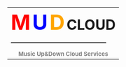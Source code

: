 <table border="0">
  <tr>
  <th>
    <font size=10 style="color:red">M</font>
    <font size=10 style="color:blue">U</font>
    <font size=10 style="color:orange">D</font>
    <font size=6>CLOUD</font>
    <hr align ="center" style = "border: solid 1px gray; width: 90%">
    <font size=2 style="color:gray">Music Up&Down Cloud Services</font>
  </th>
  </tr>
</table>
